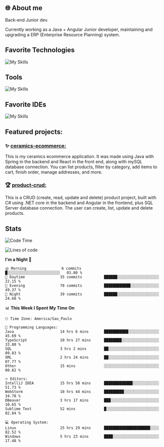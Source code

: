 ## 🌐 About me
Back-end Junior dev.

Currently working as a Java + Angular Junior developer, maintaining and upgrading a ERP (Enterprise Resource Planning) system.

## Favorite Technologies

![My Skills](https://go-skill-icons.vercel.app/api/icons?i=java,spring,react,angular,typescript,javascript,cs,dotnet&perline=4&titles=true)

## Tools

![My Skills](https://go-skill-icons.vercel.app/api/icons?i=aws,gitlab,git,docker&perline=4&titles=true)

## Favorite IDEs

![My Skills](https://go-skill-icons.vercel.app/api/icons?i=idea,webstorm&perline=3&titles=true)


## Featured projects: 

### :sparkles: [ceramics-ecommerce:](https://github.com/marianarossi/ceramics-ecommerce-API)
This is my ceramics ecommerce application. It was made using Java with Spring in the backend and React in the front end, along with mySQL database connection. You can list products, filter by category, add items to cart, finish order, manage addresses, and more.

### :trophy: [product-crud:](https://github.com/marianarossi/.netCore-product-webAPI)
This is a CRUD (create, read, update and delete) product project, built with C# using .NET core in the backend and Angular in the frontend, plus SQL Server database connection. The user can create, list, update and delete products. 


## Stats

<!--START_SECTION:waka-->
![Code Time](http://img.shields.io/badge/Code%20Time-176%20hrs%2041%20mins-blue)

![Lines of code](https://img.shields.io/badge/From%20Hello%20World%20I%27ve%20Written-40.3%20thousand%20lines%20of%20code-blue)

**I'm a Night 🦉** 

```text
🌞 Morning                6 commits           █░░░░░░░░░░░░░░░░░░░░░░░░   03.80 % 
🌆 Daytime                35 commits          ██████░░░░░░░░░░░░░░░░░░░   22.15 % 
🌃 Evening                78 commits          ████████████░░░░░░░░░░░░░   49.37 % 
🌙 Night                  39 commits          ██████░░░░░░░░░░░░░░░░░░░   24.68 % 
```


📊 **This Week I Spent My Time On** 

```text
🕑︎ Time Zone: America/Sao_Paulo

💬 Programming Languages: 
Java                     14 hrs 6 mins       ███████████░░░░░░░░░░░░░░   45.69 % 
TypeScript               10 hrs 27 mins      ████████░░░░░░░░░░░░░░░░░   33.88 % 
SQL                      3 hrs 2 mins        ██░░░░░░░░░░░░░░░░░░░░░░░   09.83 % 
XML                      2 hrs 24 mins       ██░░░░░░░░░░░░░░░░░░░░░░░   07.77 % 
Other                    15 mins             ░░░░░░░░░░░░░░░░░░░░░░░░░   00.82 % 

🔥 Editors: 
IntelliJ IDEA            15 hrs 58 mins      █████████████░░░░░░░░░░░░   51.73 % 
WebStorm                 10 hrs 44 mins      █████████░░░░░░░░░░░░░░░░   34.78 % 
DBeaver                  3 hrs 17 mins       ███░░░░░░░░░░░░░░░░░░░░░░   10.65 % 
Sublime Text             52 mins             █░░░░░░░░░░░░░░░░░░░░░░░░   02.84 % 

💻 Operating System: 
Linux                    25 hrs 29 mins      █████████████████████░░░░   82.52 % 
Windows                  5 hrs 23 mins       ████░░░░░░░░░░░░░░░░░░░░░   17.48 % 
```


<!--END_SECTION:waka-->
